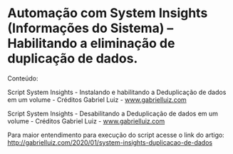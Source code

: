 # Automação com System Insights (Informações do Sistema) – Habilitando a eliminação de duplicação de dados.


Conteúdo:

Script System Insights - Instalando e habilitando a Deduplicação de dados em um volume - Créditos Gabriel Luiz - www.gabrielluiz.com

Script System Insights - Desabilitando a Deduplicação de dados em um volume - Créditos Gabriel Luiz - www.gabrielluiz.com

Para maior entendimento para execução do script acesse o link do artigo:  http://gabrielluiz.com/2020/01/system-insights-duplicacao-de-dados
